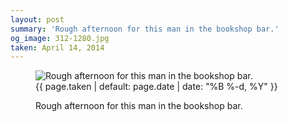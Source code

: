 ```yaml
---
layout: post
summary: 'Rough afternoon for this man in the bookshop bar.'
og_image: 312-1280.jpg
taken: April 14, 2014
---
```


<figure class="post">
 <img alt="Rough afternoon for this man in the bookshop bar." sizes="(min-width: 700px) 50vw, calc(100vw - 2rem)" src="{{ site.assets_url }}/312-640.jpg" srcset="{{ site.assets_url }}/312-1280.jpg 1280w, {{ site.assets_url }}/312-960.jpg 960w, {{ site.assets_url }}/312-640.jpg 640w, {{ site.assets_url }}/312-320.jpg 320w"/>
 <figcaption>
  <time>
   {{ page.taken | default: page.date | date: "%B %-d, %Y" }}
  </time>
  <p>
   Rough afternoon for this man in the bookshop bar.
  </p>
 </figcaption>
</figure>

